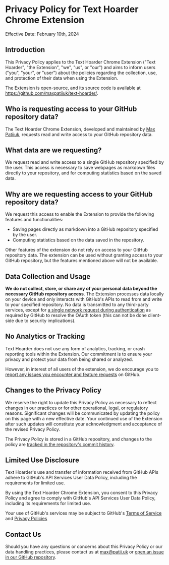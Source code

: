 # Privacy Policy for Text Hoarder Chrome Extension

Effective Date: February 10th, 2024

## Introduction

This Privacy Policy applies to the Text Hoarder Chrome Extension ("Text
Hoarder", "the Extension", "we", "us", or "our") and aims to inform users
("you", "your", or "user") about the policies regarding the collection, use, and
protection of their data when using the Extension.

The Extension is open-source, and its source code is available at
https://github.com/maxpatiiuk/text-hoarder/.

## Who is requesting access to your GitHub repository data?

The Text Hoarder Chrome Extension, developed and maintained by
[Max Patiiuk](https://max.patii.uk), requests read and write access to your
GitHub repository data.

## What data are we requesting?

We request read and write access to a single GitHub repository specified by the
user. This access is necessary to save webpages as markdown files directly to
your repository, and for computing statistics based on the saved data.

## Why are we requesting access to your GitHub repository data?

We request this access to enable the Extension to provide the following features
and functionalities:

- Saving pages directly as markdown into a GitHub repository specified by the
  user.
- Computing statistics based on the data saved in the repository.

Other features of the extension do not rely on access to your GitHub repository
data. The extension can be used without granting access to your GitHub
repository, but the features mentioned above will not be available.

## Data Collection and Usage

**We do not collect, store, or share any of your personal data beyond the
necessary GitHub repository access**. The Extension processes data locally on
your device and only interacts with GitHub's APIs to read from and write to your
specified repository. No data is transmitted to any third-party services, except
for
[a single network request during authentication](https://github.com/maxpatiiuk/text-hoarder/tree/main/packages/cors-auth-middleware#readme)
as required by GitHub to resolve the OAuth token (this can not be done
client-side due to security implications).

## No Analytics or Tracking

Text Hoarder does not use any form of analytics, tracking, or crash reporting
tools within the Extension. Our commitment is to ensure your privacy and protect
your data from being shared or analyzed.

However, in interest of all users of the extension, we do encourage you to
[report any issues you encounter and feature requests](https://github.com/maxpatiiuk/text-hoarder/issues/new/choose)
on GitHub.

## Changes to the Privacy Policy

We reserve the right to update this Privacy Policy as necessary to reflect
changes in our practices or for other operational, legal, or regulatory reasons.
Significant changes will be communicated by updating the policy on this page
with a new effective date. Your continued use of the Extension after such
updates will constitute your acknowledgment and acceptance of the revised
Privacy Policy.

The Privacy Policy is stored in a GitHub repository, and changes to the policy
are
[tracked in the repository's commit history](https://github.com/maxpatiiuk/text-hoarder/commits/main/docs/privacy/README.md).

## Limited Use Disclosure

Text Hoarder's use and transfer of information received from GitHub APIs adhere
to GitHub's API Services User Data Policy, including the requirements for
limited use.

By using the Text Hoarder Chrome Extension, you consent to this Privacy Policy
and agree to comply with GitHub's API Services User Data Policy, including its
requirements for limited use.

Your use of GitHub's services may be subject to GitHub's
[Terms of Service](https://docs.github.com/en/site-policy/github-terms/github-terms-of-service)
and
[Privacy Policies](https://docs.github.com/en/site-policy/privacy-policies/github-general-privacy-statement)

## Contact Us

Should you have any questions or concerns about this Privacy Policy or our data
handling practices, please contact us at [max@patii.uk](mailto:max@patii.uk) or
[open an issue in our GitHub repository](https://github.com/maxpatiiuk/text-hoarder/issues/new/choose).
